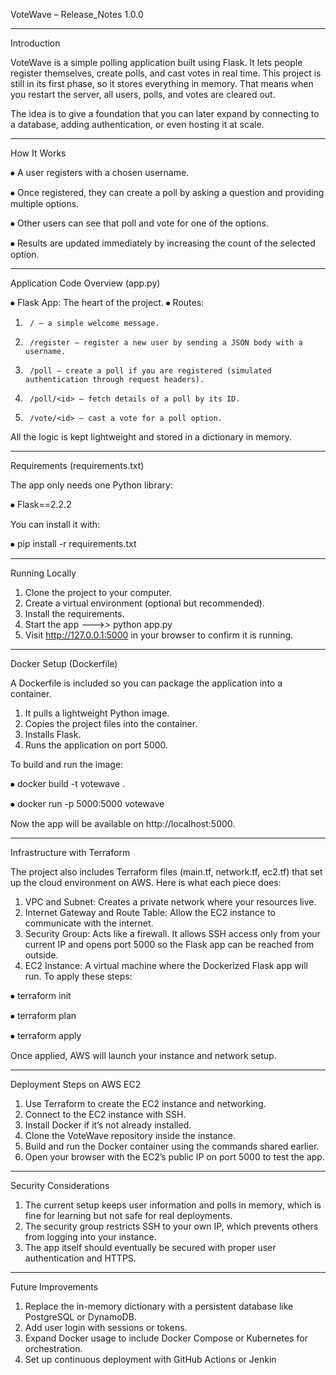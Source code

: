VoteWave – Release_Notes 1.0.0
___________________________________________________________________________________________________________________
Introduction

VoteWave is a simple polling application built using Flask. It lets people register themselves, create polls, and cast votes in real time. This project is still in its first phase, so it stores everything in memory. That means when you restart the server, all users, polls, and votes are cleared out.

The idea is to give a foundation that you can later expand by connecting to a database, adding authentication, or even hosting it at scale.
___________________________________________________________________________________________________________________
How It Works

⦁	A user registers with a chosen username.

⦁	Once registered, they can create a poll by asking a question and providing multiple options.

⦁	Other users can see that poll and vote for one of the options.

⦁	Results are updated immediately by increasing the count of the selected option.
___________________________________________________________________________________________________________________
Application Code Overview (app.py)

⦁	Flask App: The heart of the project.
⦁	Routes:

1.		/ – a simple welcome message.
2.		/register – register a new user by sending a JSON body with a username.
3.		/poll – create a poll if you are registered (simulated authentication through request headers).
4.		/poll/<id> – fetch details of a poll by its ID.
5.		/vote/<id> – cast a vote for a poll option.

All the logic is kept lightweight and stored in a dictionary in memory.
___________________________________________________________________________________________________________________
Requirements (requirements.txt)

The app only needs one Python library:

⦁	Flask==2.2.2


You can install it with:

⦁	pip install -r requirements.txt
___________________________________________________________________________________________________________________
Running Locally

1.	Clone the project to your computer.
2.	Create a virtual environment (optional but recommended).
3.	Install the requirements.
4.	Start the app --->> python app.py
5.	Visit http://127.0.0.1:5000 in your browser to confirm it is running.

___________________________________________________________________________________________________________________
Docker Setup (Dockerfile)

A Dockerfile is included so you can package the application into a container.

1.	It pulls a lightweight Python image.
2.	Copies the project files into the container.
3.	Installs Flask.
4.	Runs the application on port 5000.

To build and run the image:

⦁		docker build -t votewave .

⦁		docker run -p 5000:5000 votewave

Now the app will be available on http://localhost:5000.
___________________________________________________________________________________________________________________
Infrastructure with Terraform

The project also includes Terraform files (main.tf, network.tf, ec2.tf) that set up the cloud environment on AWS. Here is what each piece does:

1.	VPC and Subnet: Creates a private network where your resources live.
2.	Internet Gateway and Route Table: Allow the EC2 instance to communicate with the internet.
3.	Security Group: Acts like a firewall. It allows SSH access only from your current IP and opens port 5000 so the Flask app can be reached from outside.
4.	EC2 Instance: A virtual machine where the Dockerized Flask app will run.
To apply these steps:

⦁		terraform init

⦁		terraform plan

⦁		terraform apply


Once applied, AWS will launch your instance and network setup.
___________________________________________________________________________________________________________________
Deployment Steps on AWS EC2

1.	Use Terraform to create the EC2 instance and networking.
2.	Connect to the EC2 instance with SSH.
3.	Install Docker if it’s not already installed.
4.	Clone the VoteWave repository inside the instance.
5.	Build and run the Docker container using the commands shared earlier.
6.	Open your browser with the EC2’s public IP on port 5000 to test the app.
___________________________________________________________________________________________________________________
Security Considerations

1.	The current setup keeps user information and polls in memory, which is fine for learning but not safe for real deployments.
2.	The security group restricts SSH to your own IP, which prevents others from logging into your instance.
3.	The app itself should eventually be secured with proper user authentication and HTTPS.
___________________________________________________________________________________________________________________
Future Improvements

1.	Replace the in-memory dictionary with a persistent database like PostgreSQL or DynamoDB.
2.	Add user login with sessions or tokens.
3.	Expand Docker usage to include Docker Compose or Kubernetes for orchestration.
4.	Set up continuous deployment with GitHub Actions or Jenkin
